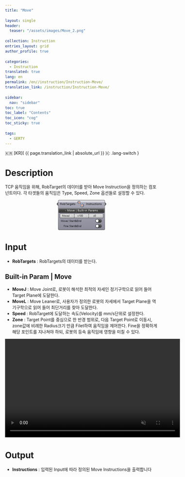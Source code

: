 ```yaml
---
title: "Move"

layout: single
header:
  teaser: "/assets/images/Move_2.png"

collection: Instruction
entries_layout: grid
author_profile: true

categories:
  - Instruction
translated: true
lang: en
permalink: /en//instruction/Instruction-Move/
translation_link: /instruction/Instruction-Move/

sidebar:
  nav: "sidebar"
toc: true
toc_label: "Contents"
toc_icon: "cog"
toc_sticky: true

tags: 
  - GERTY
---
```


:kr: [KR]( {{ page.translation_link | absolute_url }} ){: .lang-switch }

# Description

TCP 움직임을 위해, RobTarget의 데이터를 받아 Move Instruction을 정의하는 컴포넌트이다. 각 타겟들의 움직임은 Type, Speed, Zone 옵션들로 설정할 수 있다.

<p align="center">  <img src="/assets/images/Move_2.png" align="center" width="32%"></p>

# Input

* **RobTargets** : RobTargets의 데이터를 받는다.

## Built-in Param | Move

* **MoveJ** : Move Joint로, 로봇이 해석한 최적의 자세인 정기구학으로 읽어 들어 Target Plane에 도달한다.
* **MoveL** : Move Leaner로, 사용자가 정의한 로봇의 자세에서 Target Plane을 역기구학으로 읽어 들어 최단거리를 찾아 도달한다.
* **Speed** : RobTarget에 도달하는 속도(Velocity)를 mm/s단위로 설정한다.
* **Zone** : Target Point를 중심으로 한 반경 범위로, 다음 Target Point로 이동시, zone값에 비례한 Radius크기 만큼 Filet하여 움직임을 제어한다. Fine을 정확하게 해당 포인트를 지나쳐야 하되, 로봇의 등속 움직임에 영향을 미칠 수 있다.


<p align="center"> 
<video src="/assets/images/Move_gif_confirm-min_SHL.mp4" width="576px" height="324px" autoplay=1 muted=1 loop=1 align="center">
</video>
</p>

# Output

* **Instructions** : 입력된 Input에 따라 정의된 Move Instructions을 출력합니다
